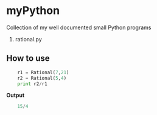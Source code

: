 myPython
========

Collection of my well documented small Python programs

1. rational.py

How to use
----------

```python
	r1 = Rational(7,21)
	r2 = Rational(5,4)
	print r2/r1
```
<strong>Output</strong>

```python
	15/4
```
